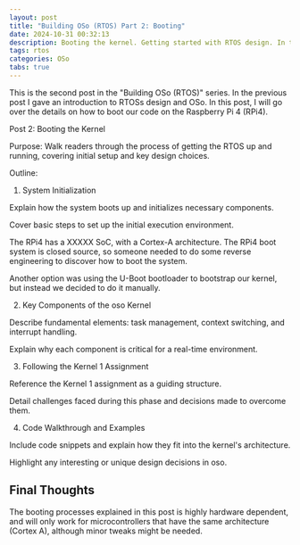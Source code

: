 ```yaml
---
layout: post
title: "Building OSo (RTOS) Part 2: Booting"
date: 2024-10-31 00:32:13
description: Booting the kernel. Getting started with RTOS design. In this post I walk readers through the process of getting the RTOS up and running, covering initial setup and key design choices.
tags: rtos
categories: OSo
tabs: true
---
```


This is the second post in the "Building OSo (RTOS)" series. In the previous post I gave an introduction to RTOSs design and OSo. In this post, I will go over the details on how to boot our code on the Raspberry Pi 4 (RPi4).

Post 2: Booting the Kernel

Purpose: Walk readers through the process of getting the RTOS up and running, covering initial setup and key design choices.

Outline:

1. System Initialization

Explain how the system boots up and initializes necessary components.

Cover basic steps to set up the initial execution environment.

The RPi4 has a XXXXX SoC, with a Cortex-A architecture. The RPi4 boot system is closed source, so someone needed to do some reverse engineering to discover how to boot the system.

Another option was using the U-Boot bootloader to bootstrap our kernel, but instead we decided to do it manually.

2. Key Components of the oso Kernel

Describe fundamental elements: task management, context switching, and interrupt handling.

Explain why each component is critical for a real-time environment.

3. Following the Kernel 1 Assignment

Reference the Kernel 1 assignment as a guiding structure.

Detail challenges faced during this phase and decisions made to overcome them.

4. Code Walkthrough and Examples

Include code snippets and explain how they fit into the kernel's architecture.

Highlight any interesting or unique design decisions in oso.

## Final Thoughts

The booting processes explained in this post is highly hardware dependent, and will only work for microcontrollers that have the same architecture (Cortex A), although minor tweaks might be needed.
